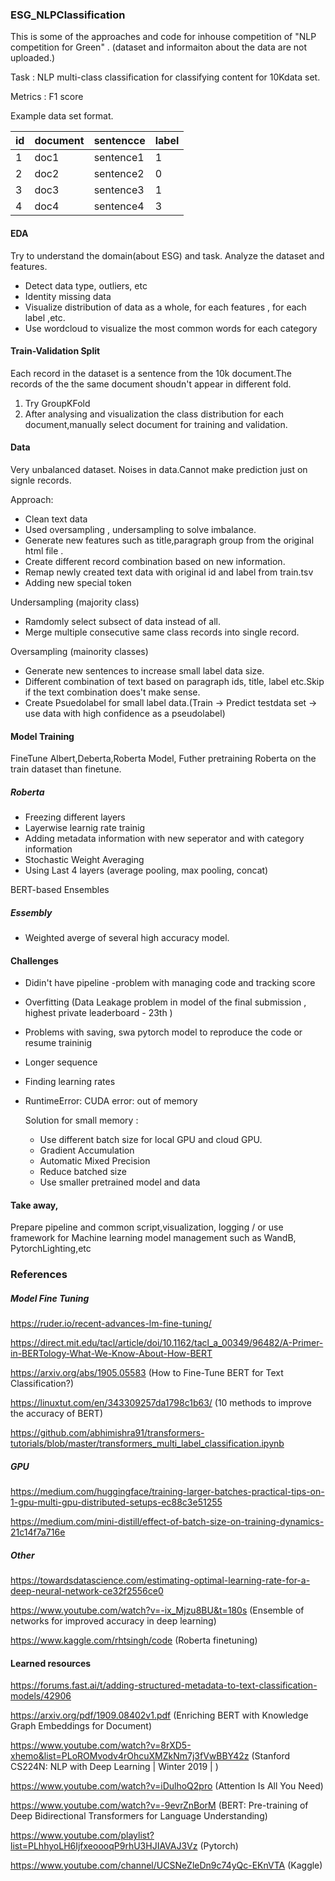 ### ESG_NLPClassification
This is some of the approaches and code for inhouse competition of "NLP competition for Green" .
(dataset and informaiton about the data are not uploaded.)


Task :
NLP  multi-class classification  for classifying content for 10Kdata set.

Metrics : F1 score

Example data set format.

| id | document | sentencce | label
| --- | ----------- | -------- | -----
| 1 | doc1 | sentence1 | 1
| 2 | doc2 | sentence2 | 0
| 3 | doc3 | sentence3 | 1
| 4 | doc4 | sentence4 | 3


#### EDA

Try to understand the domain(about ESG) and task.
Analyze the dataset and features.
 - Detect data type, outliers, etc
 - Identity missing data
 - Visualize distribution of data as a whole, for each features , for each label ,etc.
 - Use wordcloud to visualize the most common words for each category


#### Train-Validation Split

 Each record in the dataset is a sentence from the 10k document.The records of the the same document shoudn't appear in different fold.
 1. Try GroupKFold
 2. After analysing and visualization the class distribution for each document,manually select document for training and validation. 


#### Data 

 Very unbalanced dataset. Noises in data.Cannot make prediction just on signle records. 

Approach: 
- Clean text data
- Used oversampling , undersampling to solve imbalance.
- Generate new features such as title,paragraph group from the original html file .
- Create different record combination based on new information.
- Remap newly created text data with original id and label from train.tsv
- Adding new special token


Undersampling (majority class)
- Ramdomly select subsect of data instead of all.
- Merge multiple consecutive same class records into single record.
	
Oversampling (mainority classes)
- Generate new sentences to increase small label data size.
- Different combination of text based on paragraph ids, title, label etc.Skip if the text combination does't make sense.
- Create Psuedolabel for small label data.(Train -> Predict testdata set -> use data with high confidence as a pseudolabel)

#### Model Training
  FineTune Albert,Deberta,Roberta Model, Futher pretraining Roberta on the train dataset than finetune.

##### Roberta
- Freezing different layers
- Layerwise learnig rate trainig
- Adding metadata information with new seperator and with category information
- Stochastic Weight Averaging
- Using Last 4 layers (average pooling, max pooling, concat)
 
  
BERT-based Ensembles
##### Essembly
- Weighted averge of several high accuracy model.


#### Challenges
- Didin't have pipeline -problem with managing code and tracking score

- Overfitting (Data Leakage problem in model of the final submission , highest private leaderboard - 23th )

- Problems with saving, swa pytorch model to reproduce the code or resume traininig

- Longer sequence

- Finding learning rates 


- RuntimeError: CUDA error: out of memory
  
  Solution for small memory :
	- Use different batch size for local GPU and cloud GPU.
	- Gradient Accumulation
	- Automatic Mixed Precision
	- Reduce batched size
	- Use smaller pretrained model and data
	
####  Take away,

Prepare pipeline and common script,visualization, logging / or use framework for Machine learning model management such as WandB, PytorchLighting,etc





###  References

##### Model Fine Tuning


https://ruder.io/recent-advances-lm-fine-tuning/

https://direct.mit.edu/tacl/article/doi/10.1162/tacl_a_00349/96482/A-Primer-in-BERTology-What-We-Know-About-How-BERT

https://arxiv.org/abs/1905.05583 (How to Fine-Tune BERT for Text Classification?)

https://linuxtut.com/en/343309257da1798c1b63/ (10 methods to improve the accuracy of BERT)

https://github.com/abhimishra91/transformers-tutorials/blob/master/transformers_multi_label_classification.ipynb


##### GPU
https://medium.com/huggingface/training-larger-batches-practical-tips-on-1-gpu-multi-gpu-distributed-setups-ec88c3e51255

https://medium.com/mini-distill/effect-of-batch-size-on-training-dynamics-21c14f7a716e


##### Other
https://towardsdatascience.com/estimating-optimal-learning-rate-for-a-deep-neural-network-ce32f2556ce0

https://www.youtube.com/watch?v=-ix_Mjzu8BU&t=180s (Ensemble of networks for improved accuracy in deep learning)

https://www.kaggle.com/rhtsingh/code (Roberta finetuning)


#### Learned resources


https://forums.fast.ai/t/adding-structured-metadata-to-text-classification-models/42906 


https://arxiv.org/pdf/1909.08402v1.pdf (Enriching BERT with Knowledge Graph Embeddings for Document)

https://www.youtube.com/watch?v=8rXD5-xhemo&list=PLoROMvodv4rOhcuXMZkNm7j3fVwBBY42z  (Stanford CS224N: NLP with Deep Learning | Winter 2019 | )

https://www.youtube.com/watch?v=iDulhoQ2pro (Attention Is All You Need)

https://www.youtube.com/watch?v=-9evrZnBorM  (BERT: Pre-training of Deep Bidirectional Transformers for Language Understanding)

https://www.youtube.com/playlist?list=PLhhyoLH6IjfxeoooqP9rhU3HJIAVAJ3Vz (Pytorch)

https://www.youtube.com/channel/UCSNeZleDn9c74yQc-EKnVTA (Kaggle)
